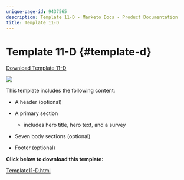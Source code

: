 ```yaml
---
unique-page-id: 9437565
description: Template 11-D - Marketo Docs - Product Documentation
title: Template 11-D
---
```


# Template 11-D {#template-d}

[Download Template 11-D](https://docs.marketo.com/download/attachments/9437565/template-11d.html?version=1&modificationdate=1438211392000&api=v2)

![](assets/template-11d.png)

This template includes the following content:

* A header (optional)
* A primary section

    * includes hero title, hero text, and a survey

* Seven body sections (optional)
* Footer (optional)

**Click below to download this template:**

[Template11-D.html](https://docs.marketo.com/download/attachments/9437565/template-11d.html?version=1&modificationdate=1438211392000&api=v2)
